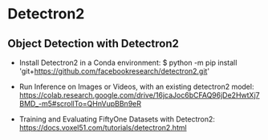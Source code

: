 # Detectron2
Object Detection with Detectron2
--------------------------------
- Install Detectron2 in a Conda environment: $ python -m pip install 'git+https://github.com/facebookresearch/detectron2.git'
  
- Run Inference on Images or Videos, with an existing detectron2 model: https://colab.research.google.com/drive/16jcaJoc6bCFAQ96jDe2HwtXj7BMD_-m5#scrollTo=QHnVupBBn9eR
  
- Training and Evaluating FiftyOne Datasets with Detectron2: https://docs.voxel51.com/tutorials/detectron2.html

